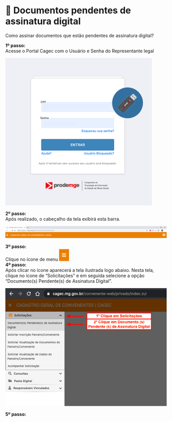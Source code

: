 # 🔏 Documentos pendentes de assinatura digital

Como assinar documentos que estão pendentes de assinatura digital?  
  
**1º passo:**  
Acesse o Portal Cagec com o Usuário e Senha do Representante legal 

![](.gitbook/assets/image%20%2862%29.png)

**2º passo:**  
Após realizado, o cabeçalho da tela exibirá esta barra.

![](.gitbook/assets/image%20%2861%29.png)

  
**3º passo:**  
Clique no ícone de menu ![](.gitbook/assets/image%20%2847%29.png)   
**4º passo:**  
Após clicar no ícone aparecerá a tela ilustrada logo abaixo. Nesta tela, clique no ícone de “Solicitações” e em seguida selecione a opção “Documento\(s\) Pendente\(s\) de Assinatura Digital”.

![](.gitbook/assets/documentos-pendentes-de-assinatura-digital.png)

**5º passo:**  




  


